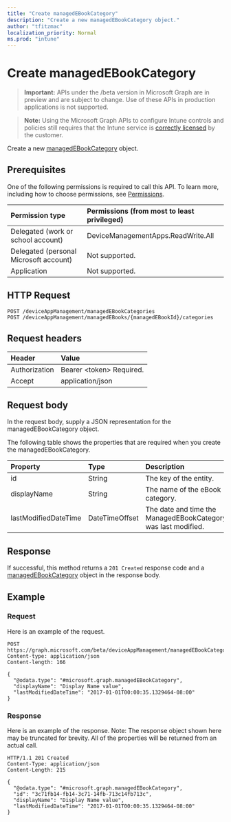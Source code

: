 ```yaml
---
title: "Create managedEBookCategory"
description: "Create a new managedEBookCategory object."
author: "tfitzmac"
localization_priority: Normal
ms.prod: "intune"
---
```


# Create managedEBookCategory

> **Important:** APIs under the /beta version in Microsoft Graph are in preview and are subject to change. Use of these APIs in production applications is not supported.

> **Note:** Using the Microsoft Graph APIs to configure Intune controls and policies still requires that the Intune service is [correctly licensed](https://go.microsoft.com/fwlink/?linkid=839381) by the customer.

Create a new [managedEBookCategory](../resources/intune-books-managedebookcategory.md) object.
## Prerequisites
One of the following permissions is required to call this API. To learn more, including how to choose permissions, see [Permissions](/graph/permissions-reference).

|Permission type|Permissions (from most to least privileged)|
|:---|:---|
|Delegated (work or school account)|DeviceManagementApps.ReadWrite.All|
|Delegated (personal Microsoft account)|Not supported.|
|Application|Not supported.|

## HTTP Request
<!-- {
  "blockType": "ignored"
}
-->
``` http
POST /deviceAppManagement/managedEBookCategories
POST /deviceAppManagement/managedEBooks/{managedEBookId}/categories
```

## Request headers
|Header|Value|
|:---|:---|
|Authorization|Bearer &lt;token&gt; Required.|
|Accept|application/json|

## Request body
In the request body, supply a JSON representation for the managedEBookCategory object.

The following table shows the properties that are required when you create the managedEBookCategory.

|Property|Type|Description|
|:---|:---|:---|
|id|String|The key of the entity.|
|displayName|String|The name of the eBook category.|
|lastModifiedDateTime|DateTimeOffset|The date and time the ManagedEBookCategory was last modified.|



## Response
If successful, this method returns a `201 Created` response code and a [managedEBookCategory](../resources/intune-books-managedebookcategory.md) object in the response body.

## Example
### Request
Here is an example of the request.
``` http
POST https://graph.microsoft.com/beta/deviceAppManagement/managedEBookCategories
Content-type: application/json
Content-length: 166

{
  "@odata.type": "#microsoft.graph.managedEBookCategory",
  "displayName": "Display Name value",
  "lastModifiedDateTime": "2017-01-01T00:00:35.1329464-08:00"
}
```

### Response
Here is an example of the response. Note: The response object shown here may be truncated for brevity. All of the properties will be returned from an actual call.
``` http
HTTP/1.1 201 Created
Content-Type: application/json
Content-Length: 215

{
  "@odata.type": "#microsoft.graph.managedEBookCategory",
  "id": "3c71fb14-fb14-3c71-14fb-713c14fb713c",
  "displayName": "Display Name value",
  "lastModifiedDateTime": "2017-01-01T00:00:35.1329464-08:00"
}
```





